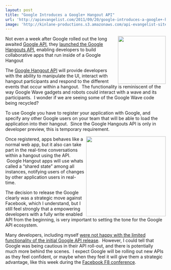 ```yaml
---
layout: post
title: "Google Introduces a Google+ Hangout API"
url: 'http://apievangelist.com/2011/09/20/google-introduces-a-google+-hangout-api/'
image: 'http://kinlane-productions.s3.amazonaws.com/api-evangelist-site/blog/google-plus-hangouts.png'
---
```


<img class="c1" src="http://kinlane-productions.s3.amazonaws.com/google-plus/google_plus.png" alt="" width="150" align="right" />

Not even a week after Google rolled out the long awaited [Google API][1], they [launched the Google Hangouts API][2], enabling developers to build collaborative apps that run inside of a Google Hangout

The [Google Hangout API][3] will provide developers with the ability to manipulate the UI, interact with hangout participants and respond to the different events that occur within a hangout.  The functionality is reminiscent of the way Google Wave gadgets and robots could interact with a wave and its participants.  I wonder if we are seeing some of the Google Wave code being recycled?

To use Google you have to register your application with Google, and specify any other Google users on your team that will be able to load the application into their hangout.  Since the Google Hangouts API is only in developer preview, this is temporary requirement.

<img class="c1" src="http://kinlane-productions.s3.amazonaws.com/google-plus/google-plus-hangouts.png" alt="" width="250" align="right" />

Once registered, apps behaves like a normal web app, but it also can take part in the real-time conversations within a hangout using the API.  Google Hangout apps will use whats called a “shared state” among all instances, notifying users of changes by other application users in real-time.

The decision to release the Google clearly was a strategic move against Facebook, which I understand, but I still feel strongly that a empowering developers with a fully write enabled API from the beginning, is very important to setting the tone for the Google API ecosystem.

Many developers, including myself [were not happy with the limited functionality of the initial Google API release][4].  However, I could tell that Google was being cautious in their API roll-out, and there is potentially much more behind the scenes.  I expect Google will be rolling out new APIs as they feel confident, or maybe when they feel it will give them a strategic advantage, like this week during the [Facebook F8 conference][5].

   [1]: /2011/09/16/google-api-a-technology-review/ (Google  API)
   [2]: http://googleplusplatform.blogspot.com/2011/09/introducing-google-hangouts-api.html (rolled out Google  Hangouts API)
   [3]: http://developers.google.com/%20/hangouts/ (Google  Hangout API)
   [4]: /2011/09/16/google-api-a-technology-review/ (were not happy with the limited functionality of the Google  API release)
   [5]: http://www.facebook.com/f8 (Facebook F8 Conference)
